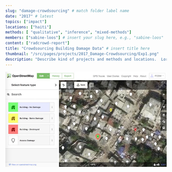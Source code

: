 ```yaml
---
slug: "damage-crowdsourcing" # match folder label name
date: "2017" # latest 
topics: ["impact"]
locations: ["haiti"]
methods: [ "qualitative", "inference", "mixed-methods"]
members: ["sabine-loos"] # insert your slug here, e.g., "sabine-loos"
content: ["radcrowd-report"]
title: "Crowdsourcing Building Damage Data" # insert title here
thumbnail: "/src/pages/projects/2017_Damage-Crowdsourcing/Exp1.png"
description: "Describe kind of projects and methods and locations.  Lorem ipsum dolor sit amet, consectetur adipiscing elit ut aliquam, purus sit amet luctus venenatis, lectus magna fringilla urna, porttitor rhoncus dolor purus non enim praesent elementum facilisis leo, vel fringilla est ullamcorper eget nulla facilisi etiam dignissim diam quis enim lobortis scelerisque fermentum dui faucibus in ornare quam viverra orci sagittis eu" # insert a one sentence description here
---
```

<div class="hero-wrapper">
    <!-- Not totally sure why the public paths are failing the build rn. Todo. -->
    <img src="./Exp1.png" :style="{maxWidth: '900px', margin: '0 auto'}"/>
</div>
